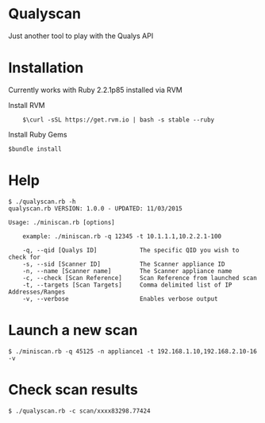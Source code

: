 # Qualyscan
Just another tool to play with the Qualys API

# Installation
Currently works with Ruby 2.2.1p85 installed via RVM

Install RVM

        $\curl -sSL https://get.rvm.io | bash -s stable --ruby

Install Ruby Gems

    $bundle install

# Help
    $ ./qualyscan.rb -h
    qualyscan.rb VERSION: 1.0.0 - UPDATED: 11/03/2015

    Usage: ./miniscan.rb [options]

        example: ./miniscan.rb -q 12345 -t 10.1.1.1,10.2.2.1-100

        -q, --qid [Qualys ID]            The specific QID you wish to check for
        -s, --sid [Scanner ID]           The Scanner appliance ID
        -n, --name [Scanner name]        The Scanner appliance name
        -c, --check [Scan Reference]     Scan Reference from launched scan
        -t, --targets [Scan Targets]     Comma delimited list of IP Addresses/Ranges
        -v, --verbose                    Enables verbose output

# Launch a new scan
    $ ./miniscan.rb -q 45125 -n appliance1 -t 192.168.1.10,192.168.2.10-16 -v

# Check scan results
    $ ./qualyscan.rb -c scan/xxxx83298.77424
